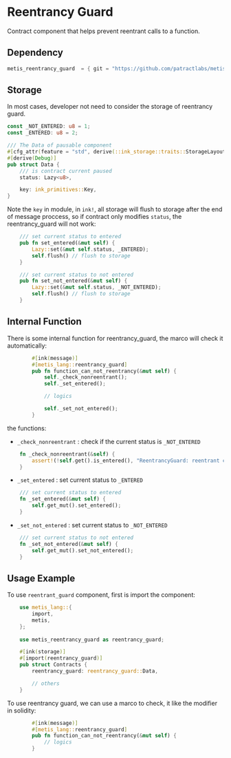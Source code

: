# Reentrancy Guard

Contract component that helps prevent reentrant calls to a function.

## Dependency
```rust
metis_reentrancy_guard  = { git = "https://github.com/patractlabs/metis", default-features = false }
```

## Storage

In most cases, developer not need to consider the storage of reentrancy guard.

```rust
const _NOT_ENTERED: u8 = 1;
const _ENTERED: u8 = 2;

/// The Data of pausable component
#[cfg_attr(feature = "std", derive(::ink_storage::traits::StorageLayout))]
#[derive(Debug)]
pub struct Data {
    /// is contract current paused
    status: Lazy<u8>,

    key: ink_primitives::Key,
}
```

Note the `key` in module, in `ink!`, all storage will flush to storage after the end of message proccess,
so if contract only modifies `status`, the reentrancy_guard will not work:

```rust
    /// set current status to entered
    pub fn set_entered(&mut self) {
        Lazy::set(&mut self.status, _ENTERED);
        self.flush() // flush to storage
    }

    /// set current status to not entered
    pub fn set_not_entered(&mut self) {
        Lazy::set(&mut self.status, _NOT_ENTERED);
        self.flush() // flush to storage
    }
```

## Internal Function

There is some internal function for reentrancy_guard, the marco will check it automatically:

```rust
        #[ink(message)]
        #[metis_lang::reentrancy_guard]
        pub fn function_can_not_reentrancy(&mut self) {
            self._check_nonreentrant();
            self._set_entered();

            // logics

            self._set_not_entered();
        }
```

the functions:

- `_check_nonreentrant` : check if the current status is `_NOT_ENTERED`
```rust
    fn _check_nonreentrant(&self) {
        assert!(!self.get().is_entered(), "ReentrancyGuard: reentrant call");
    }
```
- `_set_entered` : set current status to `_ENTERED`
```rust
    /// set current status to entered
    fn _set_entered(&mut self) {
        self.get_mut().set_entered();
    }
```
- `_set_not_entered` : set current status to `_NOT_ENTERED`
```rust
    /// set current status to not entered
    fn _set_not_entered(&mut self) {
        self.get_mut().set_not_entered();
    }
```
## Usage Example

To use `reentrant_guard` component, first is import the component:

```rust
    use metis_lang::{
        import,
        metis,
    };
    
    use metis_reentrancy_guard as reentrancy_guard;

    #[ink(storage)]
    #[import(reentrancy_guard)]
    pub struct Contracts {
        reentrancy_guard: reentrancy_guard::Data,

        // others
    }
```

To use reentrancy guard, we can use a marco to check, it like the modifier in solidity:

```rust
        #[ink(message)]
        #[metis_lang::reentrancy_guard]
        pub fn function_can_not_reentrancy(&mut self) {
            // logics
        }
```